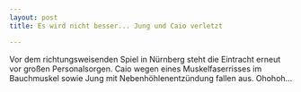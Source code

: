 ```yaml
---
layout: post
title: Es wird nicht besser... Jung und Caio verletzt

---
```


Vor dem richtungsweisenden Spiel in Nürnberg steht die Eintracht erneut vor großen Personalsorgen. Caio wegen eines Muskelfaserrisses im Bauchmuskel sowie Jung mit Nebenhöhlenentzündung fallen aus. Ohohoh...


